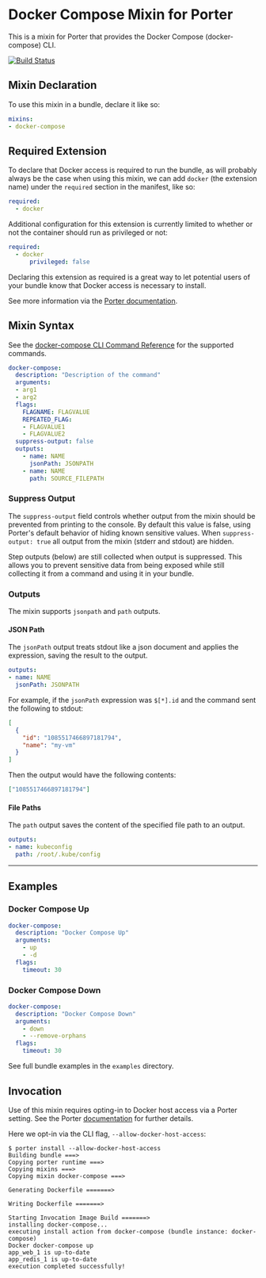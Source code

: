 # Docker Compose Mixin for Porter

This is a mixin for Porter that provides the Docker Compose (docker-compose) CLI.

[![Build Status](https://dev.azure.com/deislabs/porter/_apis/build/status/porter-docker-compose?branchName=master)](https://dev.azure.com/deislabs/porter/_build/latest?definitionId=32&branchName=master)

## Mixin Declaration

To use this mixin in a bundle, declare it like so:

```yaml
mixins:
- docker-compose
```

## Required Extension

To declare that Docker access is required to run the bundle, as will probably
always be the case when using this mixin, we can add `docker` (the extension name)
under the `required` section in the manifest, like so:

```yaml
required:
  - docker
```

Additional configuration for this extension is currently limited to whether or
not the container should run as privileged or not:

```yaml
required:
  - docker
      privileged: false
```

Declaring this extension as required is a great way to let potential users of
your bundle know that Docker access is necessary to install.

See more information via the [Porter documentation](https://porter.sh/author-bundles/#docker).

## Mixin Syntax

See the [docker-compose CLI Command Reference](https://docs.docker.com/compose/reference/) for the supported commands.

```yaml
docker-compose:
  description: "Description of the command"
  arguments:
  - arg1
  - arg2
  flags:
    FLAGNAME: FLAGVALUE
    REPEATED_FLAG:
    - FLAGVALUE1
    - FLAGVALUE2
  suppress-output: false
  outputs:
    - name: NAME
      jsonPath: JSONPATH
    - name: NAME
      path: SOURCE_FILEPATH
```

### Suppress Output

The `suppress-output` field controls whether output from the mixin should be
prevented from printing to the console. By default this value is false, using
Porter's default behavior of hiding known sensitive values. When 
`suppress-output: true` all output from the mixin (stderr and stdout) are hidden.

Step outputs (below) are still collected when output is suppressed. This allows
you to prevent sensitive data from being exposed while still collecting it from
a command and using it in your bundle.

### Outputs

The mixin supports `jsonpath` and `path` outputs.


#### JSON Path

The `jsonPath` output treats stdout like a json document and applies the expression, saving the result to the output.

```yaml
outputs:
- name: NAME
  jsonPath: JSONPATH
```

For example, if the `jsonPath` expression was `$[*].id` and the command sent the following to stdout: 

```json
[
  {
    "id": "1085517466897181794",
    "name": "my-vm"
  }
]
```

Then the output would have the following contents:

```json
["1085517466897181794"]
```

#### File Paths

The `path` output saves the content of the specified file path to an output.

```yaml
outputs:
- name: kubeconfig
  path: /root/.kube/config
```

---

## Examples

### Docker Compose Up

```yaml
docker-compose:
  description: "Docker Compose Up"
  arguments:
    - up
    - -d
  flags:
    timeout: 30
```

### Docker Compose Down

```yaml
docker-compose:
  description: "Docker Compose Down"
  arguments:
    - down
    - --remove-orphans
  flags:
    timeout: 30
```

See full bundle examples in the `examples` directory.

## Invocation

Use of this mixin requires opting-in to Docker host access via a Porter setting.  See the Porter [documentation](https://porter.sh/configuration/#allow-docker-host-access) for further details.

Here we opt-in via the CLI flag, `--allow-docker-host-access`:

```shell
$ porter install --allow-docker-host-access
Building bundle ===>
Copying porter runtime ===>
Copying mixins ===>
Copying mixin docker-compose ===>

Generating Dockerfile =======>

Writing Dockerfile =======>

Starting Invocation Image Build =======>
installing docker-compose...
executing install action from docker-compose (bundle instance: docker-compose)
Docker docker-compose up
app_web_1 is up-to-date
app_redis_1 is up-to-date
execution completed successfully!
```
